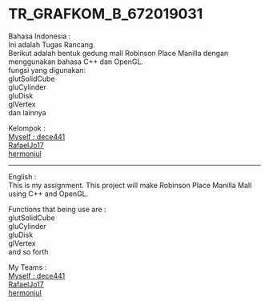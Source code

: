 # TR_GRAFKOM_B_672019031

Bahasa Indonesia :  
Ini adalah Tugas Rancang.  
Berikut adalah bentuk gedung mall Robinson Place Manilla dengan menggunakan bahasa C++ dan OpenGL.  
fungsi yang digunakan:  
glutSolidCube  
gluCylinder  
gluDisk  
glVertex  
dan lainnya  

Kelompok :  
[Myself : dece441](https://github.com/dece441)  
[RafaelJo17](https://github.com/RafaelJo17)  
[hermonjul](https://github.com/hermonjul)  

----
English :  
This is my assignment.
This project will make Robinson Place Manilla Mall using C++ and OpenGL.  
  
Functions that being use are :  
glutSolidCube  
gluCylinder  
gluDisk  
glVertex  
and so forth  

My Teams :  
[Myself : dece441](https://github.com/dece441)  
[RafaelJo17](https://github.com/RafaelJo17)  
[hermonjul](https://github.com/hermonjul)  
